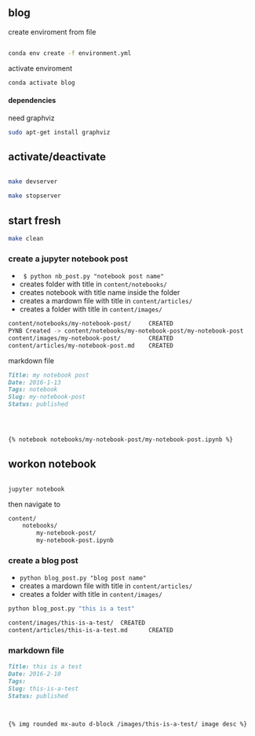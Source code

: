 
## blog


create enviroment from file
```bash

conda env create -f environment.yml
```

activate enviroment

```bash
conda activate blog
```

#### dependencies
need graphviz

```bash
sudo apt-get install graphviz
```

## activate/deactivate 

```bash

make devserver

make stopserver
```
## start fresh

```bash
make clean
```




### create a jupyter notebook post

- ` $ python nb_post.py "notebook post name"`
- creates folder with title in `content/notebooks/`
- creates notebook with title name inside the folder
- creates a mardown file with title  in `content/articles/`
- creates a folder with title in `content/images/`

```bash
content/notebooks/my-notebook-post/     CREATED
PYNB Created -> content/notebooks/my-notebook-post/my-notebook-post
content/images/my-notebook-post/        CREATED
content/articles/my-notebook-post.md    CREATED
```

markdown file

```md
Title: my notebook post 
Date: 2016-1-13
Tags: notebook
Slug: my-notebook-post
Status: published
    



{% notebook notebooks/my-notebook-post/my-notebook-post.ipynb %}
```
## workon notebook

```python

jupyter notebook
```
then navigate to

```bash
content/
    notebooks/
        my-notebook-post/
        my-notebook-post.ipynb
```





### create a blog post
- `python blog_post.py "blog post name"`
- creates a mardown file with title  in `content/articles/`
- creates a folder with title in `content/images/`

```bash
python blog_post.py "this is a test"

content/images/this-is-a-test/  CREATED
content/articles/this-is-a-test.md      CREATED

```

### markdown file 

```md
Title: this is a test 
Date: 2016-2-10
Tags: 
Slug: this-is-a-test
Status: published
    


{% img rounded mx-auto d-block /images/this-is-a-test/ image desc %}
```

